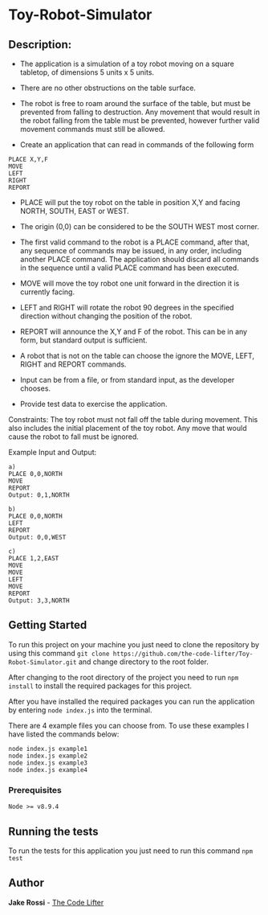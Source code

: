 # Toy-Robot-Simulator

## Description:
* The application is a simulation of a toy robot moving on a square tabletop, of dimensions 5 units x 5 units.
* There are no other obstructions on the table surface.
* The robot is free to roam around the surface of the table, but must be prevented from falling to destruction. Any movement
that would result in the robot falling from the table must be prevented, however further valid movement commands must still
be allowed.

* Create an application that can read in commands of the following form
```
PLACE X,Y,F
MOVE
LEFT
RIGHT
REPORT
```

* PLACE will put the toy robot on the table in position X,Y and facing NORTH, SOUTH, EAST or WEST.
* The origin (0,0) can be considered to be the SOUTH WEST most corner.
* The first valid command to the robot is a PLACE command, after that, any sequence of commands may be issued, in any order, including another PLACE command. The application should discard all commands in the sequence until a valid PLACE command has been executed.
* MOVE will move the toy robot one unit forward in the direction it is currently facing.
* LEFT and RIGHT will rotate the robot 90 degrees in the specified direction without changing the position of the robot.
* REPORT will announce the X,Y and F of the robot. This can be in any form, but standard output is sufficient.

* A robot that is not on the table can choose the ignore the MOVE, LEFT, RIGHT and REPORT commands.
* Input can be from a file, or from standard input, as the developer chooses.
* Provide test data to exercise the application.




Constraints:
The toy robot must not fall off the table during movement. This also includes the initial placement of the toy robot.
Any move that would cause the robot to fall must be ignored.

Example Input and Output:
```
a)
PLACE 0,0,NORTH
MOVE
REPORT
Output: 0,1,NORTH
```

```
b)
PLACE 0,0,NORTH
LEFT
REPORT
Output: 0,0,WEST
```

```
c)
PLACE 1,2,EAST
MOVE
MOVE
LEFT
MOVE
REPORT
Output: 3,3,NORTH
```


## Getting Started

To run this project on your machine you just need to clone the repository by using this command `git clone https://github.com/the-code-lifter/Toy-Robot-Simulator.git` and change directory to the root folder.

After changing to the root directory of the project you need to run `npm install` to install the required packages for this project.

After you have installed the required packages you can run the application by entering `node index.js` into the terminal.

There are 4 example files you can choose from. To use these examples I have listed the commands below:
```
node index.js example1
node index.js example2
node index.js example3
node index.js example4
```

### Prerequisites

```
Node >= v8.9.4
```

## Running the tests

To run the tests for this application you just need to run this command `npm test`

## Author

**Jake Rossi** - [The Code Lifter](https://github.com/the-code-lifter)
